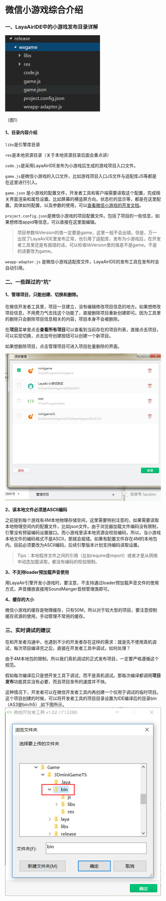 # 微信小游戏综合介绍

### 一、LayaAirIDE中的小游戏发布目录详解

![img](img/1-1.png)  

（图1）

#### 1、目录内容介绍

`libs`是引擎库目录

`res`是本地资源目录（关于本地资源目录后面会重点讲）

`code.js`是采用LayaAirIDE发布为小游戏后生成的游戏项目入口文件。

`game.js`是微信小游戏的入口文件，比如游戏项目入口JS文件与适配库JS等都是在这里进行引入。

`game.json` 是小游戏的配置文件，开发者工具和客户端需要读取这个配置，完成相关界面渲染和属性设置。比如屏幕的横竖屏方向，状态栏的显示等，都是在这里配置。具体如何配置，以及参数的使用，可以[查看微信小游戏的开发文档](https://mp.weixin.qq.com/debug/wxagame/dev/index.html?t=2018115)。

`project.config.json`是微信小游戏的项目配置文件。包括了项目的一些信息，如果想修改appid等信息，可以直接在这里面编辑。

> 项目参数libVersion的值一定要是game，这里一般不会出错。但是，万一出现了LayaAirIDE里发布正常，也引用了适配库，发布为小游戏后，在开发者工具里还是有报错的话，可以检查libVersion里的值是不是game。不是的话要改为game。

`weapp-adapter.js` 是微信小游戏适配库文件，LayaAirIDE的发布工具在发布时会自动引用。





### 二、一些踩过的“坑”

#### 1、管理项目，只能创建、切换和删除。

在微信开发者工具里，项目一旦建立，没有编辑修改项目信息的地方。如果想修改项目信息，不用费力气去找这个功能了，直接删除项目重新创建即可。因为工具里的删除只会删除项目信息相关的内容，项目本身不会被删除。

在**项目**菜单里点击**查看所有项目**可以查看到当前存在的项目列表，直接点击项目，可以实现切换，点击加号创建按钮可以创建一个新项目。

如果想删除项目，点击管理项目可进入项目批量删除的界面。

![img](img/4.jpg) 

**2、读本地文件必须是ASCII编码**

之前提到每个游戏有4M本地物理存储空间，这里需要特别注意的，如果需要读取本地物理空间内的配置文件，比如json文件。由于浏览器加载文件编码没有限制，引擎没有预留编码设置接口。而小游戏里读本地资源会校验编码，所以，当小游戏本地文件的编码格式不是ASCII，那就会报错。如果有配置文件存在4M的本地包内。目前必须要改为ASCII编码，后续引擎版本计划支持编码读取设置。

> Tips：本地程序文件之间的引用（比如require或import）或者才是从网络中动态加载读取，都没有编码的校验限制。

**3、不支持loader预加载声音使用**

用LayaAir引擎开发小游戏时，要注意，不支持通过loader预加载声音文件的使用方式，声音播放直接用SoundManger音频管理类即可。

**4、缓存的大小**

微信小游戏的缓存是物理缓存，只有50M，所以对于较大型的项目，要注意控制缓存资源的使用，手动管理不常用的缓存。



### 三、实时调试的建议

在和开发者沟通中，也遇到不少的开发者存在这样的需求：就是先不使用真机调试，每次项目编译完之后，直接在开发者工具中调试，如何处理？

由于4M本地包的限制，所以我们真机调试的正式发布项目，一定要严格遵循这个规范。

假如每次编译后只是想开发工具下调试，而不是真机调试。那每次编译都调用**项目发布**功能其实没有必要，而且项目发布的速度并不快。

这种情况下，开发者可以在微信开发者工具内再创建一个仅用于调试的临时项目。这个项目创建的时候，可以将开发者工具的项目目录设置为IDE编译后的目录bin（AS3是bin/h5）,如下图所示。
![图](img/8.png)  